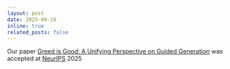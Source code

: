 ```yaml
---
layout: post
date: 2025-09-18
inline: true
related_posts: false
---
```


Our paper [Greed is Good: A Unifying Perspective on Guided Generation](https://arxiv.org/abs/2502.08006) was accepted at [NeurIPS](https://neurips.cc) 2025
